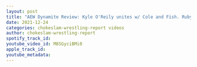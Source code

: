 ```yaml
---
layout: post
title: "AEW Dynamite Review: Kyle O'Reily unites w/ Cole and Fish. Ruby Soho advances to TBS tile tournament"
date: 2021-12-24
categories: chokeslam-wrestling-report videos
author: chokeslam-wrestling-report
spotify_track_id: 
youtube_video_id: M8SGyciBMi0
apple_track_id: 
youtube_metadata: 
---
```

